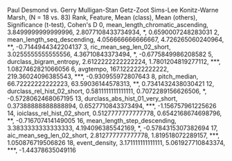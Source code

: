 Paul Desmond vs. Gerry Mulligan-Stan Getz-Zoot Sims-Lee Konitz-Warne Marsh, (N = 18 vs. 83)
Rank, Feature, Mean (class), Mean (others), Significance (t-test), Cohen's D
0, mean_length_chromatic_ascending, 3.8499999999999996, 2.8077108433734934, *, 0.6590007248283031
2, mean_length_seq_descending, 4.056666666666667, 4.726265060240964, **, -0.7144944342204137
3, ric_mean_seg_len_02_short, 3.0255555555555556, 4.36710843373494, *, -0.6775849986208582
5, durclass_bigram_entropy, 2.6122222222222224, 1.7801204819277112, ***, 1.0827462821066056
6, avgtempo, 167.1222222222222, 219.36024096385543, ***, -0.930955972807643
8, pitch_median, 66.72222222222223, 63.59036144578313, **, 0.7341432438030421
12, durclass_rel_hist_02_short, 0.5811111111111111, 0.7072289156626506, *, -0.5728062468067195
13, durclass_abs_hist_01_very_short, 0.37388888888888894, 0.6527710843373494, ***, -1.156757961225626
14, ioiclass_rel_hist_02_short, 0.5127777777777778, 0.6542168674698796, **, -0.716707414149005
16, mean_length_step_descending, 3.3833333333333333, 4.194096385542169, *, -0.5784315307382694
17, aic_mean_seg_len_02_short, 2.812777777777778, 1.819518072289157, ***, 1.050876719506826
18, event_density, 3.171111111111111, 5.061927710843374, ***, -1.44378635049116
